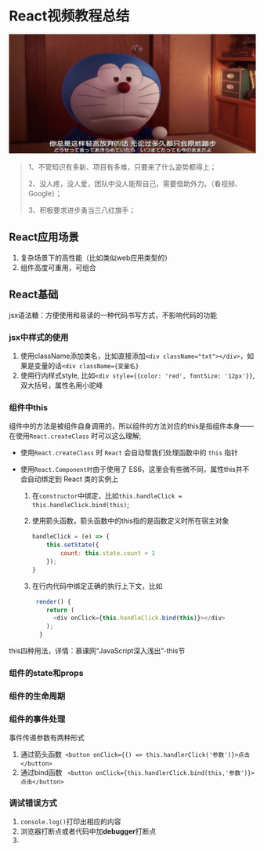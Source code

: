 # React视频教程总结
![image-20180517233820551](media/image-20180517233820551-1.png)


> 1、不管知识有多新、项目有多难，只要来了什么姿势都得上；
>
> 2、没人疼，没人爱，团队中没人能帮自己，需要借助外力。（看视频、Google）；
>
> 3、积极要求进步勇当三八红旗手；

## React应用场景

1. 复杂场景下的高性能（比如类似web应用类型的）
2. 组件高度可重用，可组合

   

## React基础

jsx语法糖：方便使用和易读的一种代码书写方式，不影响代码的功能

### jsx中样式的使用

1. 使用className添加类名，比如直接添加`<div className="txt"></div>`，如果是变量的话`<div className={变量名}`
2. 使用行内样式style, 比如`<div style={{color: 'red', fontSize: '12px'}}`, 双大括号，属性名用小驼峰

### 组件中this

组件中的方法是被组件自身调用的，所以组件的方法对应的this是指组件本身——在使用`React.createClass` 时可以这么理解;

* 使用`React.createClass` 时 `React` 会自动帮我们处理函数中的 `this` 指针

* 使用`React.Component时`由于使用了 ES6，这里会有些微不同，属性this并不会自动绑定到 React 类的实例上

  1. 在`constructor`中绑定，比如`this.handleClick = this.handleClick.bind(this)`;

  2. 使用箭头函数，箭头函数中的this指的是函数定义时所在宿主对象

     ```javascript
     handleClick = (e) => {
         this.setState({
             count: this.state.count + 1
         });
     }
     ```

     

  3. 在行内代码中绑定正确的执行上下文，比如

     ```javascript
      render() {
         return (
           <div onClick={this.handleClick.bind(this)}></div>
         );
       }
     ```

     

this四种用法，详情：慕课网“JavaScript深入浅出”-this节



### 组件的state和props



### 组件的生命周期





### 组件的事件处理

事件传递参数有两种形式

1. 通过箭头函数` <button onClick={() => this.handlerClick('参数')}>点击</button>`
2. 通过bind函数 ` <button onClick={this.handlerClick.bind(this,'参数')}>点击</button>`



### 调试错误方式

1. `console.log()`打印出相应的内容
2. 浏览器打断点或者代码中加**debugger**打断点
3. 


